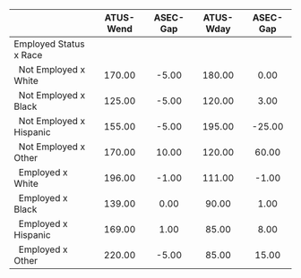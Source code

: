 
|                      |    ATUS-Wend |     ASEC-Gap |    ATUS-Wday |     ASEC-Gap |
| -------------------- | :----------: | :----------: | :----------: | :----------: |
| Employed Status x Race |              |              |              |              |
| &nbsp;&nbsp;Not Employed x White |       170.00 |        -5.00 |       180.00 |         0.00 |
| &nbsp;&nbsp;Not Employed x Black |       125.00 |        -5.00 |       120.00 |         3.00 |
| &nbsp;&nbsp;Not Employed x Hispanic |       155.00 |        -5.00 |       195.00 |       -25.00 |
| &nbsp;&nbsp;Not Employed x Other |       170.00 |        10.00 |       120.00 |        60.00 |
| &nbsp;&nbsp;Employed x White |       196.00 |        -1.00 |       111.00 |        -1.00 |
| &nbsp;&nbsp;Employed x Black |       139.00 |         0.00 |        90.00 |         1.00 |
| &nbsp;&nbsp;Employed x Hispanic |       169.00 |         1.00 |        85.00 |         8.00 |
| &nbsp;&nbsp;Employed x Other |       220.00 |        -5.00 |        85.00 |        15.00 |

